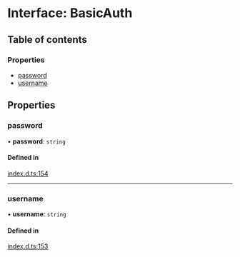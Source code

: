 # Interface: BasicAuth

## Table of contents

### Properties

- [password](BasicAuth.md#password)
- [username](BasicAuth.md#username)

## Properties

### password

• **password**: `string`

#### Defined in

[index.d.ts:154](https://github.com/mostafa/xk6-kafka/blob/main/index.d.ts#L154)

___

### username

• **username**: `string`

#### Defined in

[index.d.ts:153](https://github.com/mostafa/xk6-kafka/blob/main/index.d.ts#L153)
